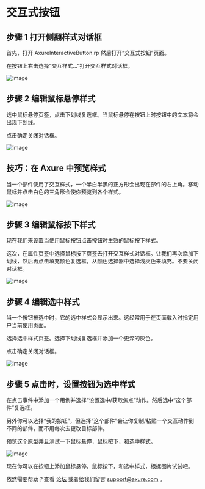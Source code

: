 # 交互式按钮  

## 步骤 1 打开侧翻样式对话框
首先，打开 AxureInteractiveButton.rp 然后打开“交互式按钮”页面。      

在按钮上右击选择“交互样式...”打开交互样式对话框。  

![image](https://raw.githubusercontent.com/jikexueyuanwiki/axure/master/images/interactivebutton1.png)  

## 步骤 2 编辑鼠标悬停样式
选中鼠标悬停页签，点击下划线复选框。当鼠标悬停在按钮上时按钮中的文本将会出现下划线。

点击确定关闭对话框。

![image](https://raw.githubusercontent.com/jikexueyuanwiki/axure/master/images/interactivebutton2.png) 

## 技巧：在 Axure 中预览样式
当一个部件使用了交互样式，一个半白半黑的正方形会出现在部件的右上角。移动鼠标并点击白色的三角形会使你预览到各个样式。


![image](https://raw.githubusercontent.com/jikexueyuanwiki/axure/master/images/interactivebuttontip.png) 

## 步骤 3 编辑鼠标按下样式
现在我们来设置当使用鼠标按钮点击按钮时生效的鼠标按下样式。

这次，在属性页签中选择鼠标按下页签去打开交互样式对话框。让我们再次添加下划线，然后再点击填充颜色复选框，从颜色选择器中选择浅灰色来填充。不要关闭对话框。

![image](https://raw.githubusercontent.com/jikexueyuanwiki/axure/master/images/interactivebutton3.png) 

## 步骤 4 编辑选中样式
当一个按钮被选中时，它的选中样式会显示出来。这经常用于在页面载入时指定用户当前使用页面。

选择选中样式页签。选择下划线复选框并添加一个更深的灰色。

点击确定关闭对话框。


![image](https://raw.githubusercontent.com/jikexueyuanwiki/axure/master/images/interactivebutton4.png) 

## 步骤 5 点击时，设置按钮为选中样式
在点击事件中添加一个用例并选择“设置选中/获取焦点”动作。然后选中“这个部件”复选框。

另外你可以选择“我的按钮”，但选择“这个部件”会让你复制/粘贴一个交互动作到不同的部件，而不用每次去更改目标部件。

预览这个原型并且测试一下鼠标悬停，鼠标按下，和选中样式。

![image](https://raw.githubusercontent.com/jikexueyuanwiki/axure/master/images/interactivebutton5.png) 

现在你可以在按钮上添加鼠标悬停，鼠标按下，和选中样式，根据图片试试吧。

依然需要帮助？查看 [论坛](http://www.axure.com/c/forum.php) 或者给我们留言 [support@axure.com](mailto:support@axure.com) 。